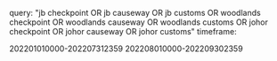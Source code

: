 query: "jb checkpoint OR jb causeway OR jb customs OR woodlands checkpoint OR woodlands causeway OR woodlands customs OR johor checkpoint OR johor causeway OR johor customs"
timeframe:

202201010000-202207312359
202208010000-202209302359